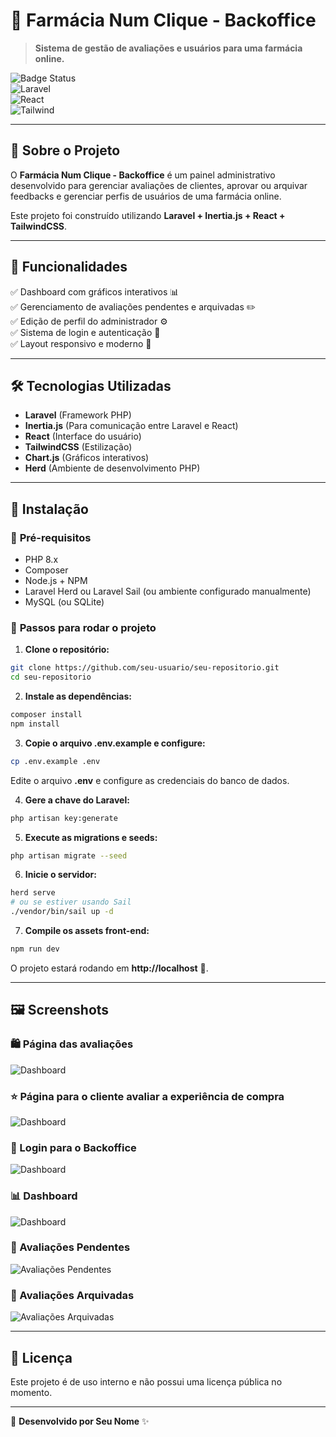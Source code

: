 # 🏥 **Farmácia Num Clique - Backoffice**
> **Sistema de gestão de avaliações e usuários para uma farmácia online.**

![Badge Status](https://img.shields.io/badge/Status-Em%20Desenvolvimento-yellow)  
![Laravel](https://img.shields.io/badge/Laravel-10-red)  
![React](https://img.shields.io/badge/React-18-blue)  
![Tailwind](https://img.shields.io/badge/TailwindCSS-3-blueviolet)  

---

## 📌 **Sobre o Projeto**
O **Farmácia Num Clique - Backoffice** é um painel administrativo desenvolvido para gerenciar avaliações de clientes, aprovar ou arquivar feedbacks e gerenciar perfis de usuários de uma farmácia online.

Este projeto foi construído utilizando **Laravel + Inertia.js + React + TailwindCSS**.

---

## 🎯 **Funcionalidades**
✅ Dashboard com gráficos interativos 📊  
✅ Gerenciamento de avaliações pendentes e arquivadas ✏️  
✅ Edição de perfil do administrador ⚙️  
✅ Sistema de login e autenticação 🔐  
✅ Layout responsivo e moderno 📱  

---

## 🛠 **Tecnologias Utilizadas**
- **Laravel** (Framework PHP)
- **Inertia.js** (Para comunicação entre Laravel e React)
- **React** (Interface do usuário)
- **TailwindCSS** (Estilização)
- **Chart.js** (Gráficos interativos)
- **Herd** (Ambiente de desenvolvimento PHP)

---

## 🚀 **Instalação**
### 🔹 **Pré-requisitos**
- PHP 8.x
- Composer
- Node.js + NPM
- Laravel Herd ou Laravel Sail (ou ambiente configurado manualmente)
- MySQL (ou SQLite)

### 🔹 **Passos para rodar o projeto**
1. **Clone o repositório:**  
```bash
git clone https://github.com/seu-usuario/seu-repositorio.git
cd seu-repositorio
```

2. **Instale as dependências:**  
```bash
composer install
npm install
```

3. **Copie o arquivo .env.example e configure:**  
```bash
cp .env.example .env
```
Edite o arquivo **.env** e configure as credenciais do banco de dados.

4. **Gere a chave do Laravel:**  
```bash
php artisan key:generate
```

5. **Execute as migrations e seeds:**  
```bash
php artisan migrate --seed
```

6. **Inicie o servidor:**  
```bash
herd serve
# ou se estiver usando Sail
./vendor/bin/sail up -d
```

7. **Compile os assets front-end:**  
```bash
npm run dev
```

O projeto estará rodando em **http://localhost** 🚀.

---

## 🖼 **Screenshots**

### 🛍️ Página das avaliações
![Dashboard](docs/pagina_principal.png)

### ⭐ Página para o cliente avaliar a experiência de compra
![Dashboard](docs/avaliacao_cliente.png)

### 🔐 Login para o Backoffice 
![Dashboard](docs/login.png)

### 📊 Dashboard
![Dashboard](docs/dashboard.png)

### 📝 Avaliações Pendentes
![Avaliações Pendentes](docs/avaliacoes_pendentes.png)

### 📁 Avaliações Arquivadas
![Avaliações Arquivadas](docs/avaliacoes_arquivadas.png)


---

## 📜 **Licença**
Este projeto é de uso interno e não possui uma licença pública no momento.

---

💙 **Desenvolvido por Seu Nome** ✨

